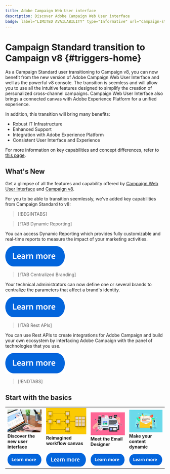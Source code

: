 ```yaml
---
title: Adobe Campaign Web User interface
description: Discover Adobe Campaign Web User interface
badge: label="LIMITED AVAILABILITY" type="Informative" url="campaign-standard-migration-home.md" tooltip="Restricted to Campaign Standard migrated users"
---
```


# Campaign Standard transition to Campaign v8 {#triggers-home}

As a Campaign Standard user transitioning to Campaign v8, you can now benefit from the new version of Adobe Campaign Web User Interface and well as the powerful v8 console. The transition is seemless and will allow you to use all the intuitive features designed to simplify the creation of personalized cross-channel campaigns. Campaign Web User Interface also brings a connected canvas with Adobe Experience Platform for a unified experience.

In addition, this transition will bring many benefits:

* Robust IT Infrastructure
* Enhanced Support
* Integration with Adobe Experience Platform
* Consistent User Interface and Experience

For more information on key capabilities and concept differences, refer to [this page](https://experienceleague.adobe.com/en/docs/campaign-web/v8/rn/acs-migration.html).

## What's New

Get a glimpse of all the features and capability offered by [Campaign Web User Interface](https://experienceleague.adobe.com/en/docs/campaign-web/v8/campaign-web-home) and [Campaign v8](https://experienceleague.adobe.com/en/docs/campaign/campaign-v8/campaign-home).

For you to be able to transition seemlessly, we've added key capabilities from Campaign Standard to v8:

>[!BEGINTABS]

>[!TAB Dynamic Reporting]

You can access Dynamic Reporting which provides fully customizable and real-time reports to measure the impact of your marketing activities.

[![image](assets/do-not-localize/learn-more-button.svg)](reporting/get-started-reporting.md)

>[!TAB Centralized Branding] 

Your technical administrators can now define one or several brands to centralize the parameters that affect a brand's identity.

[![image](assets/do-not-localize/learn-more-button.svg)](branding/branding-gs.md)

>[!TAB Rest APIs]

You can use Rest APIs to create integrations for Adobe Campaign and build your own ecosystem by interfacing Adobe Campaign with the panel of technologies that you use. 

[![image](assets/do-not-localize/learn-more-button.svg)](api/get-started-apis.md)

>[!ENDTABS]

## Start with the basics

<table style="table-layout:fixed">
  <tr style="border: 0;">
    <td>
    <a href="https://experienceleague.adobe.com/en/docs/campaign-web/v8/start/user-interface"><img src="assets/do-not-localize/menu-ui.jpeg"></a>
    <div><strong>Discover the new user interface</strong><br/></div>
    </td>
    <td>
    <a href="https://experienceleague.adobe.com/en/docs/campaign-web/v8/wf/gs-workflows"><img src="assets/do-not-localize/menu-workflows.jpeg"></a>
    <div><strong>Reimagined workflow canvas</strong><br/></div><br/>
    </td>
    <td>
    <a href="https://experienceleague.adobe.com/en/docs/campaign-web/v8/msg/email/content/start-design/get-started-email-designer"><img src="assets/do-not-localize/menu-email.png"></a>
    <div><strong>Meet the Email Designer</strong><br/>
    </div></td>
    <td>
    <a href="https://experienceleague.adobe.com/en/docs/campaign-web/v8/msg/dynamic-content/gs-personalization"><img src="assets/do-not-localize/menu-dynamic.png"></a>
    <div><strong>Make your content dynamic</strong><br/></div>
    </td>
  </tr>
  <tr style="border: 0;">
    <td align="center"><a href="https://experienceleague.adobe.com/en/docs/campaign-web/v8/start/user-interface"><img src="assets/do-not-localize/learn-more-button.svg"></a></td>
    <td align="center"><a href="https://experienceleague.adobe.com/en/docs/campaign-web/v8/wf/gs-workflows"><img src="assets/do-not-localize/learn-more-button.svg"></a></td>
    <td align="center"><a href="https://experienceleague.adobe.com/en/docs/campaign-web/v8/msg/email/content/start-design/get-started-email-designer"><img src="assets/do-not-localize/learn-more-button.svg"></a></td>
    <td align="center"><a href="https://experienceleague.adobe.com/en/docs/campaign-web/v8/msg/dynamic-content/gs-personalization"><img src="assets/do-not-localize/learn-more-button.svg"></a></td>
    </tr>
</table>
